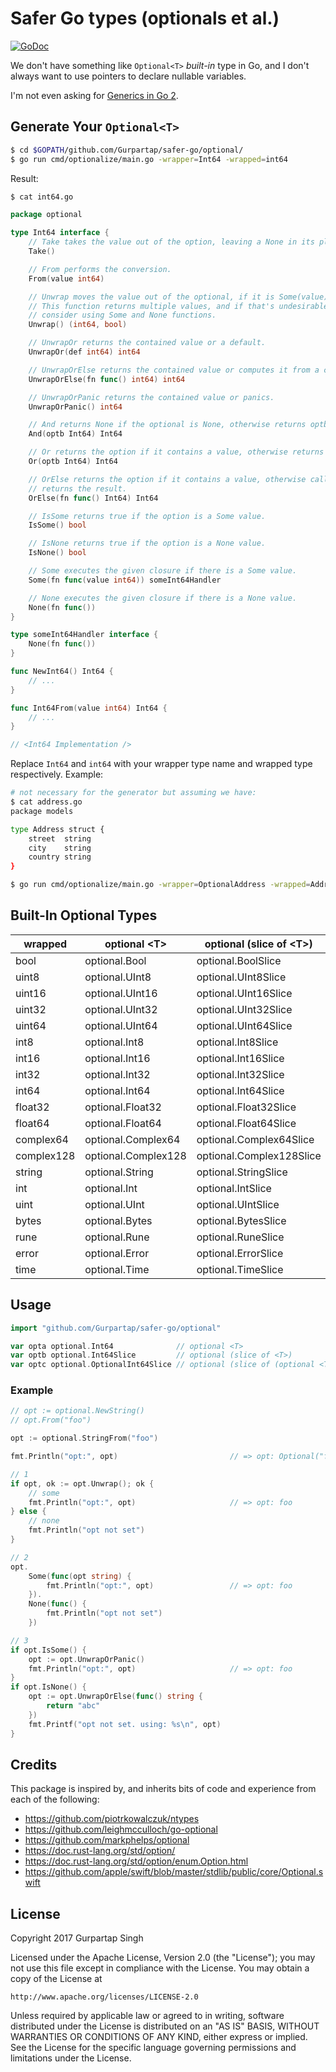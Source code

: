 # Safer Go types (optionals et al.)

[![GoDoc](https://godoc.org/github.com/Gurpartap/safer-go?status.svg)](https://godoc.org/github.com/Gurpartap/safer-go)

We don't have something like `Optional<T>` _built-in_ type in Go, and I don't always want to use pointers to declare nullable variables.

I'm not even asking for [Generics in Go 2](https://twitter.com/Gurpartap/status/898660498874408960).

## Generate Your `Optional<T>`

```bash
$ cd $GOPATH/github.com/Gurpartap/safer-go/optional/
$ go run cmd/optionalize/main.go -wrapper=Int64 -wrapped=int64
```

Result:

```bash
$ cat int64.go
```

```go
package optional

type Int64 interface {
    // Take takes the value out of the option, leaving a None in its place.
    Take()

    // From performs the conversion.
    From(value int64)

    // Unwrap moves the value out of the optional, if it is Some(value).
    // This function returns multiple values, and if that's undesirable,
    // consider using Some and None functions.
    Unwrap() (int64, bool)

    // UnwrapOr returns the contained value or a default.
    UnwrapOr(def int64) int64

    // UnwrapOrElse returns the contained value or computes it from a closure.
    UnwrapOrElse(fn func() int64) int64

    // UnwrapOrPanic returns the contained value or panics.
    UnwrapOrPanic() int64

    // And returns None if the optional is None, otherwise returns optb.
    And(optb Int64) Int64

    // Or returns the option if it contains a value, otherwise returns optb.
    Or(optb Int64) Int64

    // OrElse returns the option if it contains a value, otherwise calls fn and
    // returns the result.
    OrElse(fn func() Int64) Int64

    // IsSome returns true if the option is a Some value.
    IsSome() bool

    // IsNone returns true if the option is a None value.
    IsNone() bool

    // Some executes the given closure if there is a Some value.
    Some(fn func(value int64)) someInt64Handler

    // None executes the given closure if there is a None value.
    None(fn func())
}

type someInt64Handler interface {
    None(fn func())
}

func NewInt64() Int64 {
    // ...
}

func Int64From(value int64) Int64 {
    // ...
}

// <Int64 Implementation />
```

Replace `Int64` and `int64` with your wrapper type name and wrapped type respectively. Example:

```bash
# not necessary for the generator but assuming we have:
$ cat address.go
package models

type Address struct {
    street  string
    city    string
    country string
}
```

```bash
$ go run cmd/optionalize/main.go -wrapper=OptionalAddress -wrapped=Address
```

## Built-In Optional Types

| wrapped | optional \<T> | optional (slice of \<T>) | optional (slice of (optional \<T>)) |
|---|---|---|---|
| bool | optional.Bool | optional.BoolSlice | optional.OptionalBoolSlice |
| uint8 | optional.UInt8 | optional.UInt8Slice | optional.OptionalUInt8Slice |
| uint16 | optional.UInt16 | optional.UInt16Slice | optional.OptionalUInt16Slice |
| uint32 | optional.UInt32 | optional.UInt32Slice | optional.OptionalUInt32Slice |
| uint64 | optional.UInt64 | optional.UInt64Slice | optional.OptionalUInt64Slice |
| int8 | optional.Int8 | optional.Int8Slice | optional.OptionalInt8Slice |
| int16 | optional.Int16 | optional.Int16Slice | optional.OptionalInt16Slice |
| int32 | optional.Int32 | optional.Int32Slice | optional.OptionalInt32Slice |
| int64 | optional.Int64 | optional.Int64Slice | optional.OptionalInt64Slice |
| float32 | optional.Float32 | optional.Float32Slice | optional.OptionalFloat32Slice |
| float64 | optional.Float64 | optional.Float64Slice | optional.OptionalFloat64Slice |
| complex64 | optional.Complex64 | optional.Complex64Slice | optional.OptionalComplex64Slice |
| complex128 | optional.Complex128 | optional.Complex128Slice | optional.OptionalComplex128Slice |
| string | optional.String | optional.StringSlice | optional.OptionalStringSlice |
| int | optional.Int | optional.IntSlice | optional.OptionalIntSlice |
| uint | optional.UInt | optional.UIntSlice | optional.OptionalUIntSlice |
| bytes | optional.Bytes | optional.BytesSlice | optional.OptionalBytesSlice |
| rune | optional.Rune | optional.RuneSlice | optional.OptionalRuneSlice |
| error | optional.Error | optional.ErrorSlice | optional.OptionalErrorSlice |
| time | optional.Time | optional.TimeSlice | optional.OptionalTimeSlice |


## Usage

```go
import "github.com/Gurpartap/safer-go/optional"
```

```go
var opta optional.Int64              // optional <T>
var optb optional.Int64Slice         // optional (slice of <T>)
var optc optional.OptionalInt64Slice // optional (slice of (optional <T>))
```

### Example

```go
// opt := optional.NewString()
// opt.From("foo")

opt := optional.StringFrom("foo")

fmt.Println("opt:", opt)                         // => opt: Optional("foo")

// 1
if opt, ok := opt.Unwrap(); ok {
    // some
    fmt.Println("opt:", opt)                     // => opt: foo
} else {
    // none
    fmt.Println("opt not set")
}

// 2
opt.
    Some(func(opt string) {
        fmt.Println("opt:", opt)                 // => opt: foo
    }).
    None(func() {
        fmt.Println("opt not set")
    })

// 3
if opt.IsSome() {
    opt := opt.UnwrapOrPanic()
    fmt.Println("opt:", opt)                     // => opt: foo
}
if opt.IsNone() {
    opt := opt.UnwrapOrElse(func() string {
        return "abc"
    })
    fmt.Printf("opt not set. using: %s\n", opt)
}
```

## Credits

This package is inspired by, and inherits bits of code and experience from each of the following:

- https://github.com/piotrkowalczuk/ntypes
- https://github.com/leighmcculloch/go-optional
- https://github.com/markphelps/optional
- https://doc.rust-lang.org/std/option/
- https://doc.rust-lang.org/std/option/enum.Option.html
- https://github.com/apple/swift/blob/master/stdlib/public/core/Optional.swift

## License

Copyright 2017 Gurpartap Singh

Licensed under the Apache License, Version 2.0 (the "License");
you may not use this file except in compliance with the License.
You may obtain a copy of the License at

    http://www.apache.org/licenses/LICENSE-2.0

Unless required by applicable law or agreed to in writing, software
distributed under the License is distributed on an "AS IS" BASIS,
WITHOUT WARRANTIES OR CONDITIONS OF ANY KIND, either express or implied.
See the License for the specific language governing permissions and
limitations under the License.